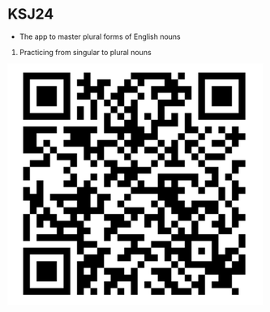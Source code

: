 # KSJ24
- The app to master plural forms of English nouns 
1. Practicing from singular to plural nouns 

![NounSmart_plural forms_QR](https://github.com/sundaybest3/NounSmart/blob/main/images/qr_NounSmart_irregulars.png)

